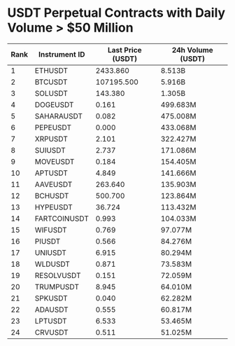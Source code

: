 # USDT Perpetual Contracts with Daily Volume > $50 Million

| Rank | Instrument ID | Last Price (USDT) | 24h Volume (USDT) |
|------|---------------|-------------------|-------------------|
| 1 | ETHUSDT | 2433.860 | 8.513B |
| 2 | BTCUSDT | 107195.500 | 5.916B |
| 3 | SOLUSDT | 143.380 | 1.305B |
| 4 | DOGEUSDT | 0.161 | 499.683M |
| 5 | SAHARAUSDT | 0.082 | 475.008M |
| 6 | PEPEUSDT | 0.000 | 433.068M |
| 7 | XRPUSDT | 2.101 | 322.427M |
| 8 | SUIUSDT | 2.737 | 171.086M |
| 9 | MOVEUSDT | 0.184 | 154.405M |
| 10 | APTUSDT | 4.849 | 141.666M |
| 11 | AAVEUSDT | 263.640 | 135.903M |
| 12 | BCHUSDT | 500.700 | 123.864M |
| 13 | HYPEUSDT | 36.724 | 113.432M |
| 14 | FARTCOINUSDT | 0.993 | 104.033M |
| 15 | WIFUSDT | 0.769 | 97.077M |
| 16 | PIUSDT | 0.566 | 84.276M |
| 17 | UNIUSDT | 6.915 | 80.294M |
| 18 | WLDUSDT | 0.871 | 73.583M |
| 19 | RESOLVUSDT | 0.151 | 72.059M |
| 20 | TRUMPUSDT | 8.945 | 64.010M |
| 21 | SPKUSDT | 0.040 | 62.282M |
| 22 | ADAUSDT | 0.555 | 60.817M |
| 23 | LPTUSDT | 6.533 | 53.465M |
| 24 | CRVUSDT | 0.511 | 51.025M |
